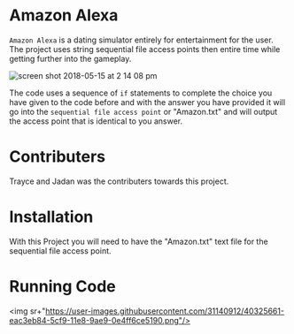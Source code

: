 # Amazon Alexa

`Amazon Alexa` is a dating simulator entirely for entertainment for the user. The project uses string sequential file access points then entire time while getting further into the gameplay.  

![screen shot 2018-05-15 at 2 14 08 pm](https://user-images.githubusercontent.com/31167432/40081132-58f007d2-584a-11e8-976a-e140d93991ab.png)


The code uses a sequence of `if` statements to complete the choice you have given to the code before and with the answer you have provided it will go into the `sequential file access point` or "Amazon.txt" and will output the access point that is identical to you answer.

# Contributers
Trayce and Jadan was the contributers towards this project.

# Installation
With this Project you will need to have the "Amazon.txt" text file for the sequential file access point.

# Running Code
<img sr+"https://user-images.githubusercontent.com/31140912/40325661-eac3eb84-5cf9-11e8-9ae9-0e4ff6ce5190.png"/>
